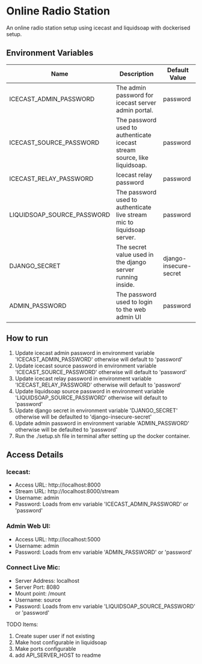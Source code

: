 # Online Radio Station

An online radio station setup using icecast and liquidsoap with dockerised setup.

## Environment Variables
Name                       | Description                                                              | Default Value
---------------------------|--------------------------------------------------------------------------| ---------------
ICECAST_ADMIN_PASSWORD     | The admin password for icecast server admin portal.                      | password
ICECAST_SOURCE_PASSWORD    | The password used to authenticate icecast stream source, like liquidsoap.| password
ICECAST_RELAY_PASSWORD     | Icecast relay password                                                   | password
LIQUIDSOAP_SOURCE_PASSWORD | The password used to authenticate live stream mic to liquidsoap server.  | password
DJANGO_SECRET              | The secret value used in the django server running inside.               | django-insecure-secret
ADMIN_PASSWORD             | The password used to login to the web admin UI                           | password

## How to run
1. Update icecast admin password in environment variable 'ICECAST_ADMIN_PASSWORD' otherwise will default to 'password' 
2. Update icecast source password in environment variable 'ICECAST_SOURCE_PASSWORD' otherwise will default to 'password'
3. Update icecast relay password in environment variable 'ICECAST_RELAY_PASSWORD' otherwise will default to 'password'
3. Update liquidsoap source password in environment variable 'LIQUIDSOAP_SOURCE_PASSWORD' otherwise will default to 'password'
4. Update django secret in environment variable 'DJANGO_SECRET' otherwise will be defaulted to 'django-insecure-secret'
4. Update admin password in environment variable 'ADMIN_PASSWORD' otherwise will be defaulted to 'password'
5. Run the ./setup.sh file in terminal after setting up the docker container.


## Access Details

### Icecast:
- Access URL: http://localhost:8000
- Stream URL: http://localhost:8000/stream
- Username: admin
- Password: Loads from env variable 'ICECAST_ADMIN_PASSWORD' or 'password'

### Admin Web UI:
- Access URL: http://localhost:5000
- Username: admin
- Password: Loads from env variable 'ADMIN_PASSWORD' or 'password'
 
### Connect Live Mic:
- Server Address: localhost
- Server Port: 8080
- Mount point: /mount
- Username: source
- Password: Loads from env variable 'LIQUIDSOAP_SOURCE_PASSWORD' or 'password'

TODO Items:
1. Create super user if not existing
2. Make host configurable in liquidsoap
3. Make ports configurable
4. add API_SERVER_HOST to readme